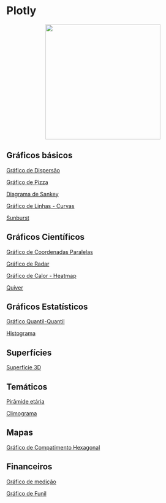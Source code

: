 # Plotly

<p align="center">
  <a href="https://codesandbox.io">
    <img src="https://codesandbox.io/static/img/banner.png?v=2" height="300px">
  </a>
</p>


## Gráficos básicos
[Gráfico de Dispersão](https://github.com/souzaalmeidaluana/plotly_exemplos/blob/main/Grafico_Dispersao.ipynb)

[Gráfico de Pizza](https://github.com/souzaalmeidaluana/plotly_exemplos/blob/main/Grafico%20de%20pizza.ipynb)

[Diagrama de Sankey](https://github.com/souzaalmeidaluana/plotly_exemplos/blob/main/Diagrama_de_Sankey.ipynb)

[Gráfico de Linhas - Curvas](https://github.com/souzaalmeidaluana/plotly_exemplos/blob/main/CPP.ipynb)

[Sunburst](https://github.com/souzaalmeidaluana/plotly_exemplos/blob/main/Sunburst.ipynb)

## Gráficos Científicos
[Gráfico de Coordenadas Paralelas](https://github.com/souzaalmeidaluana/plotly_exemplos/blob/main/Grafico_coordenadas_paralelas.ipynb)

[Gráfico de Radar](https://github.com/souzaalmeidaluana/plotly_exemplos/blob/main/Grafico_de_radar.ipynb)

[Gráfico de Calor - Heatmap](https://github.com/souzaalmeidaluana/plotly_exemplos/blob/main/Heatmap.ipynb)

[Quiver](https://github.com/souzaalmeidaluana/plotly_exemplos/blob/main/Quiver.ipynb)

## Gráficos Estatísticos
[Gráfico Quantil-Quantil](https://github.com/souzaalmeidaluana/plotly_exemplos/blob/main/QQ%20Plot.ipynb)

[Histograma](https://github.com/souzaalmeidaluana/plotly_exemplos/blob/main/Histograma.ipynb)

## Superfícies
[Superfície 3D](https://github.com/souzaalmeidaluana/plotly_exemplos/blob/main/Superficie_3D.ipynb)

## Temáticos
[Pirâmide etária](https://github.com/souzaalmeidaluana/plotly_exemplos/blob/main/Piramide_Populacional.ipynb)

[Climograma](https://github.com/souzaalmeidaluana/plotly_exemplos/blob/main/Climograma.ipynb)

## Mapas
[Gráfico de Compatimento Hexagonal](https://github.com/souzaalmeidaluana/plotly_exemplos/tree/4eddcf653627d9823e56432a7a5d5a00c712265d/Grafico%20Compartimento%20Hexagonal)

## Financeiros
[Gráfico de medição](https://github.com/souzaalmeidaluana/plotly_exemplos/blob/main/Gr%C3%A1fico%20de%20Medi%C3%A7%C3%A3o.ipynb)

[Gráfico de Funil](https://github.com/souzaalmeidaluana/plotly_exemplos/blob/main/Gr%C3%A1fico%20de%20Funil.ipynb)
